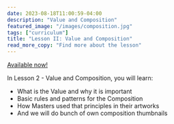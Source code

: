 ```yaml
---
date: 2023-08-18T11:00:59-04:00
description: "Value and Composition"
featured_image: "/images/composition.jpg"
tags: ["curriculum"]
title: "Lesson II: Value and Composition"
read_more_copy: "Find more about the lesson"
---
```

[Available now!](https://www.udemy.com/course/digital-painting-basics-in-adobe-photoshop/?couponCode=SUPERPRICE2000)

In Lesson 2 - Value and Composition, you will learn:

- What is the Value and why it is important
- Basic rules and patterns for the Composition
- How Masters used that principles in their artworks
- And we will do bunch of own composition thumbnails